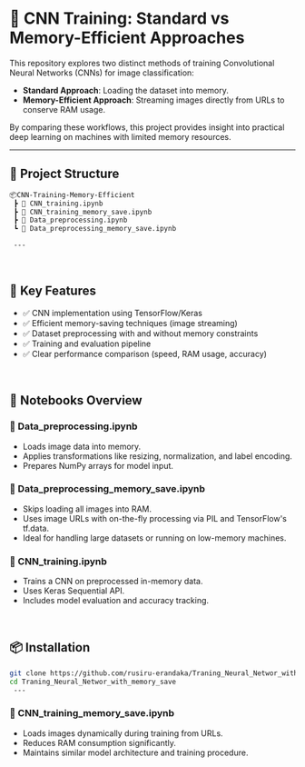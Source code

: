 # 🧠 CNN Training: Standard vs Memory-Efficient Approaches

This repository explores two distinct methods of training Convolutional Neural Networks (CNNs) for image classification:

- **Standard Approach**: Loading the dataset into memory.
- **Memory-Efficient Approach**: Streaming images directly from URLs to conserve RAM usage.

By comparing these workflows, this project provides insight into practical deep learning on machines with limited memory resources.

---

## 📁 Project Structure

```bash
📦CNN-Training-Memory-Efficient
 ┣ 📓 CNN_training.ipynb
 ┣ 📓 CNN_training_memory_save.ipynb
 ┣ 📓 Data_preprocessing.ipynb
 ┗ 📓 Data_preprocessing_memory_save.ipynb

 ---
```
<br>

## 🚀 Key Features

- ✅ CNN implementation using TensorFlow/Keras
- ✅ Efficient memory-saving techniques (image streaming)
- ✅ Dataset preprocessing with and without memory constraints
- ✅ Training and evaluation pipeline
- ✅ Clear performance comparison (speed, RAM usage, accuracy)

<br>

## 🧪 Notebooks Overview

### 📓 Data_preprocessing.ipynb
- Loads image data into memory.
- Applies transformations like resizing, normalization, and label encoding.
- Prepares NumPy arrays for model input.

### 📓 Data_preprocessing_memory_save.ipynb
- Skips loading all images into RAM.
- Uses image URLs with on-the-fly processing via PIL and TensorFlow's tf.data.
- Ideal for handling large datasets or running on low-memory machines.

### 📓 CNN_training.ipynb
- Trains a CNN on preprocessed in-memory data.
- Uses Keras Sequential API.
- Includes model evaluation and accuracy tracking.

<br>

## 📦 Installation

```bash
git clone https://github.com/rusiru-erandaka/Traning_Neural_Networ_with_memory_save.git
cd Traning_Neural_Networ_with_memory_save
 ---
```

### 📓 CNN_training_memory_save.ipynb
- Loads images dynamically during training from URLs.
- Reduces RAM consumption significantly.
- Maintains similar model architecture and training procedure.



